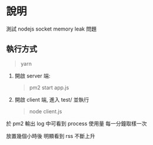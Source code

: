 # 說明

測試 nodejs socket memory leak 問題

## 執行方式

> yarn

1. 開啟 server 端:

   > pm2 start app.js

2. 開啟 client 端, 進入 test/ 並執行

   > node client.js

於 pm2 輸出 log 中可看到 process 使用量 每一分鐘取樣一次

放置幾個小時後 明顯看到 rss 不斷上升
